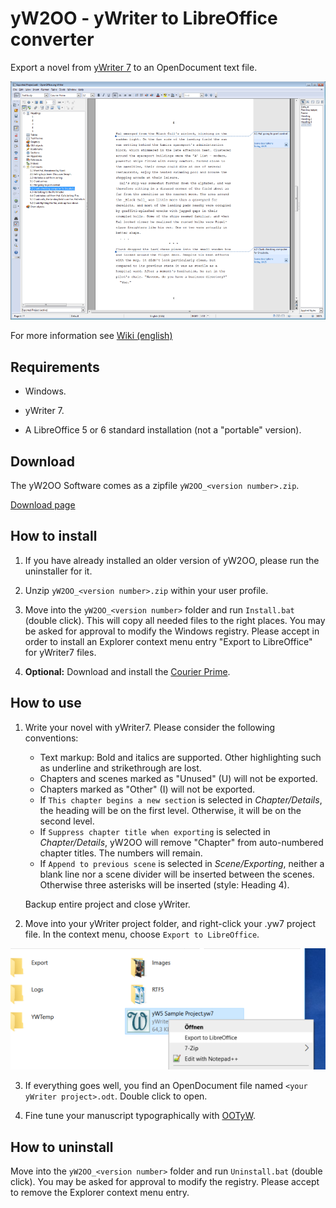 # yW2OO - yWriter to LibreOffice converter

Export a novel from [yWriter 7](http://www.spacejock.com/yWriter7.html) to an OpenDocument 
text file.

![Screenshot: Generated ODT in Writer](https://raw.githubusercontent.com/peter88213/yW2OO/master/docs/Screenshots/Writer.png)

For more information see [Wiki (english)](https://github.com/peter88213/yW2OO/wiki)



## Requirements

* Windows.

* yWriter 7.

* A LibreOffice 5 or 6 standard installation (not a "portable" version).



## Download

The yW2OO Software comes as a zipfile `yW2OO_<version number>.zip`. 

[Download page](https://github.com/peter88213/yW2OO/releases/latest)



## How to install

1. If you have already installed an older version of yW2OO, please run the uninstaller for it. 

2. Unzip `yW2OO_<version number>.zip` within your user profile.

3. Move into the `yW2OO_<version number>` folder and run `Install.bat` (double click).
   This will copy all needed files to the right places. 
   You may be asked for approval to modify  the Windows registry. Please accept in order to
   install an Explorer context menu entry "Export to LibreOffice" for yWriter7 files.

4. __Optional:__  Download and install the [Courier Prime](https://quoteunquoteapps.com/courierprime).



## How to use

1. Write your novel with yWriter7. Please consider the following conventions:
   * Text markup: Bold and italics are supported. Other highlighting such as underline and strikethrough are lost.
   * Chapters and scenes marked as "Unused" (U) will not be exported.
   * Chapters marked as "Other" (I) will not be exported.
   * If `This chapter begins a new section` is selected in _Chapter/Details_, the heading will be on the first level. Otherwise, it will be on the second level.
   * If `Suppress chapter title when exporting` is selected in _Chapter/Details_, yW2OO will remove "Chapter" from auto-numbered chapter titles. The numbers will remain.
   * If `Append to previous scene` is selected in _Scene/Exporting_, neither a blank line nor a scene divider will be inserted between the scenes. Otherwise three asterisks will be inserted (style: Heading 4). 

   Backup entire project and close yWriter.

2.  Move into your yWriter project folder, and right-click your .yw7 project file. 
   In the context menu, choose `Export to LibreOffice`. 
   
![Screenshot: Windows Explorer context menu](https://raw.githubusercontent.com/peter88213/yW2OO/master/docs/Screenshots/yw2oo_cm.png)

3. If everything goes well, you find an OpenDocument file named `<your yWriter project>.odt`.
   Double click to open.

4. Fine tune your manuscript typographically with [OOTyW](https://github.com/peter88213/OOTyW/wiki).



## How to uninstall

Move into the `yW2OO_<version number>` folder and run `Uninstall.bat` (double click). 
You may be asked for approval to modify the registry. Please accept to remove the Explorer context
menu entry. 

